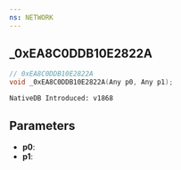 ```yaml
---
ns: NETWORK
---
```

## _0xEA8C0DDB10E2822A

```c
// 0xEA8C0DDB10E2822A
void _0xEA8C0DDB10E2822A(Any p0, Any p1);
```

```
NativeDB Introduced: v1868
```

## Parameters
* **p0**:
* **p1**:
